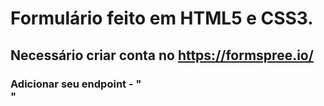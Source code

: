 # Formulário feito em HTML5 e CSS3.

## Necessário criar conta no https://formspree.io/

### Adicionar seu endpoint - "<form action="https://formspree.io/f/{form_id}" method="post">"
### <form action="https://formspree.io/f/{form_id}" method="post">
